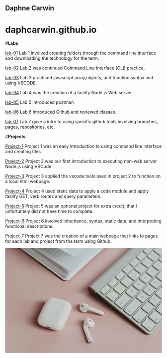 ## Daphne Carwin
# daphcarwin.github.io

#**Labs**

[lab-01](https://daphnecarwin.github.io/cit281-lab01/)
Lab 1 involved creating folders through the command line interface and downloading the technology for the term.

[lab-02](https://daphnecarwin.github.io/cit281-lab02/)
Lab 2 was continued Command Line Interface (CLI) practice.

[lab-03](https://daphnecarwin.github.io/cit281-lab03/)
Lab 3 practiced javascript array,objects, and function syntax and using VSCODE.

[lab-04](https://daphnecarwin.github.io/cit281-lab04/)
Lab 4 was the creation of a fastify Node.js Web server.

[lab-05](https://daphnecarwin.github.io/cit281-lab05/)
Lab 5 introduced postman 

[lab-06](https://daphnecarwin.github.io/cit281-lab06/)
Lab 6 introduced Github and reviewed classes.

[lab-07](https://daphnecarwin.github.io/cit281-lab07/)
Lab 7 gave a intro to using specific github tools involving branches, pages, repositories, etc. 

#**Projects**

[Project-1](https://daphnecarwin.github.io/cit281-p1/)
Project 1 was an easy introduction to using command line interface and creating files. 

[Project-2](https://daphnecarwin.github.io/cit281-p2/)
Project 2 was our first introduction to executing non-web server Node.js using VSCode. 

[Project-3](https://daphnecarwin.github.io/cit281-p3/)
Project 3 applied the vscode tools used in project 2 to function on a local html webpage. 

[Project-4](https://daphnecarwin.github.io/cit281-p4/)
Project 4 used static data to apply a code module and apply fastify GET, verb routes and query parameters.

[Project-5](https://daphnecarwin.github.io/cit281-p5/)
Project 5 was an optional project for extra credit, that I unfortuntely did not have time to complete. 

[Project-6](https://daphnecarwin.github.io/cit281-p6/)
Project 6 involved inheritance, syntax, static data, and interpreting functional descriptions. 

[Project-7](https://daphnecarwin.github.io/cit281-p7/)
Project 7 was the creation of a main webpage that links to pages for each lab and project from the term using Github.


![apple.jpg](apple.jpg)

